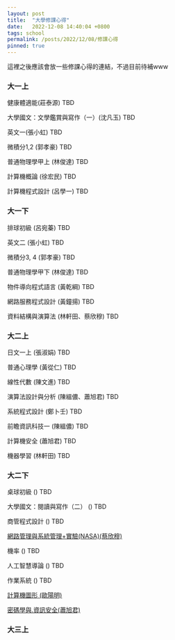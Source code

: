 ```yaml
---
layout: post
title:  "大學修課心得"
date:   2022-12-08 14:40:04 +0800
tags: school
permalink: /posts/2022/12/08/修課心得
pinned: true
---
```




這裡之後應該會放一些修課心得的連結，不過目前待補www

###  大一上

健康體適能(莊泰源) TBD

大學國文：文學鑑賞與寫作（一）(沈凡玉) TBD

英文一(張小虹) TBD

微積分1,2 (郭孝豪) TBD

普通物理學甲上 (林俊達) TBD

計算機概論 (徐宏民) TBD

計算機程式設計 (呂學一) TBD

### 大一下

排球初級 (呂宛蓁) TBD

英文二 (張小虹) TBD

微積分3, 4 (郭孝豪) TBD

普通物理學甲下 (林俊達) TBD

物件導向程式語言 (黃乾綱) TBD

網路服務程式設計 (黃鐘揚) TBD

資料結構與演算法 (林軒田、蔡欣穆) TBD

### 大二上

日文一上 (張淑娟) TBD

普通心理學 (黃從仁) TBD

線性代數 (陳文進) TBD

演算法設計與分析 (陳縕儂、蕭旭君) TBD

系統程式設計 (鄭卜壬) TBD

前瞻資訊科技一 (陳縕儂) TBD

計算機安全 (蕭旭君) TBD

機器學習 (林軒田) TBD

### 大二下

桌球初級 () TBD

大學國文：閱讀與寫作（二） () TBD

商管程式設計 () TBD

[網路管理與系統管理+實驗(NASA)(蔡欣穆)](/posts/2023/01/02/網路管理與系統管理) 

機率 () TBD

人工智慧導論 () TBD

作業系統 () TBD

[計算機圖形 (歐陽明)](/posts/2022/12/26/計算機圖形心得)

[密碼學與.資訊安全(蕭旭君)](/posts/2023/01/02/密碼學與資訊安全)

### 大三上

